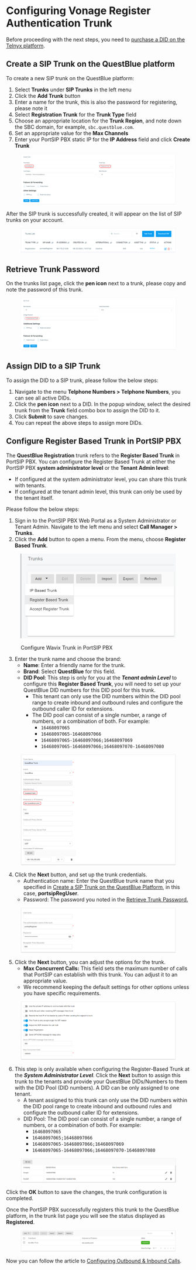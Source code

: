 # Configuring Vonage Register Authentication Trunk

Before proceeding with the next steps, you need to [purchase a DID on the Telnyx platform](../telnyx-sip-trunk/purchase-a-did-on-telnyx-platform.md).

## Create a SIP Trunk on the QuestBlue platform

To create a new SIP trunk on the QuestBlue platform:

1. Select **Trunks** under **SIP Trunks** in the left menu
2. Click the **Add Trunk** button
3. Enter a name for the trunk, this is also the password for registering, please note it
4. Select **Registration Trunk** for the **Trunk Type** field
5. Choose an appropriate location for the **Trunk Region**, and note down the SBC domain, for example, `sbc.questblue.com`.
6. Set an appropriate value for the **Max Channels**
7. Enter your PortSIP PBX static IP for the **IP Address** field and click **Create Trunk**

<figure><img src="../../.gitbook/assets/questblue-fig4.png" alt=""><figcaption></figcaption></figure>

After the SIP trunk is successfully created, it will appear on the list of SIP trunks on your account.

<figure><img src="../../.gitbook/assets/questblue-fig5.png" alt=""><figcaption></figcaption></figure>

## Retrieve Trunk Password

On the trunks list page, click the **pen icon** next to a trunk, please copy and note the password of this trunk.

<figure><img src="../../.gitbook/assets/questblue-fig6.png" alt=""><figcaption></figcaption></figure>

## Assign DID to a SIP Trunk

To assign the DID to a SIP trunk, please follow the below steps:&#x20;

1. Navigate to the menu **Telphone Numbers > Telphone Numbers**, you can see all active DIDs.
2. Click the **pen icon** next to a DID. In the popup window, select the desired trunk from the **Trunk** field combo box to assign the DID to it.
3. Click **Submit** to save changes.
4. You can repeat the above steps to assign more DIDs.

## Configure Register Based Trunk in PortSIP PBX

The **QuestBlue Registration** trunk refers to the **Register Based Trunk** in PortSIP PBX. You can configure the Register Based Trunk at either the PortSIP PBX **system administrator level** or the **Tenant Admin level**:

* If configured at the system administrator level, you can share this trunk with tenants.
* If configured at the tenant admin level, this trunk can only be used by the tenant itself.

Please follow the below steps:

1. Sign in to the PortSIP PBX Web Portal as a System Administrator or Tenant Admin. Navigate to the left menu and select **Call Manager > Trunks**.&#x20;
2. Click the **Add** button to open a menu. From the menu, choose **Register Based Trunk**.

<figure><img src="../../.gitbook/assets/wavix-fig13.png" alt="" width="563"><figcaption><p>Configure Wavix Trunk in PortSIP PBX</p></figcaption></figure>

3. Enter the trunk name and choose the brand:
   * **Name**: Enter a friendly name for the trunk.
   * **Brand**: Select **QuestBlue** for this field.
   * **DID Pool**: This step is only for you at the _**Tenant admin Level**_ to configure this **Register Based Trunk**,  you will need to set up your QuestBlue DID numbers for this DID pool for this trunk.
     * This tenant can only use the DID numbers within the DID pool range to create inbound and outbound rules and configure the outbound caller ID for extensions.
     * &#x20;The DID pool can consist of a single number, a range of numbers, or a combination of both. For example:
       * `16468097065`
       * `16468097065-16468097066`
       * `16468097065-16468097066;16468097069`&#x20;
       * `16468097065-16468097066;16468097070-16468097080`

<figure><img src="../../.gitbook/assets/questblue-fig14.png" alt=""><figcaption></figcaption></figure>

4. Click the **Next** button, and set up the trunk credentials.
   * Authentication name: Enter the QuestBlue trunk name that you specified in [Create a SIP Trunk on the QuestBlue Platform](configuring-vonage-register-authentication-trunk.md#create-a-sip-trunk-on-the-questblue-platform), in this case, **portsipRegUser**.
   * Password: The password you noted in the [Retrieve Trunk Password.](configuring-vonage-register-authentication-trunk.md#retrieve-trunk-password)

<figure><img src="../../.gitbook/assets/questblue-fig7.png" alt=""><figcaption></figcaption></figure>

5. Click the **Next** button, you can adjust the options for the trunk.
   * &#x20;**Max Concurrent Calls:** This field sets the maximum number of calls that PortSIP can establish with this trunk. You can adjust it to an appropriate value.
   * We recommend keeping the default settings for other options unless you have specific requirements.

<figure><img src="../../.gitbook/assets/registration-trunk-options.png" alt=""><figcaption></figcaption></figure>

6. This step is only available when configuring the Register-Based Trunk at the _**System Administrator Level**_. Click the **Next** button to assign this trunk to the tenants and provide your QuestBlue DIDs/Numbers to them with the DID Pool (DID numbers).  A DID can be only assigned to one tenant.
   * A tenant assigned to this trunk can only use the DID numbers within the DID pool range to create inbound and outbound rules and configure the outbound caller ID for extensions.
   * DID Pool: The DID pool can consist of a single number, a range of numbers, or a combination of both. For example:
     * `16468097065`
     * `16468097065;16468097066`
     * `16468097065-16468097066;16468097069`&#x20;
     * `16468097065-16468097066;16468097070-16468097080`

<figure><img src="../../.gitbook/assets/wavix-fig17.png" alt=""><figcaption></figcaption></figure>

Click the **OK** button to save the changes, the trunk configuration is completed.

Once the PortSIP PBX successfully registers this trunk to the QuestBlue platform, in the trunk list page you will see the status displayed as **Registered**.

<figure><img src="../../.gitbook/assets/questblue-fig13.png" alt=""><figcaption></figcaption></figure>

Now you can follow the article to [Configuring Outbound & Inbound Calls](configuring-outbound-and-inbound-calls.md).

